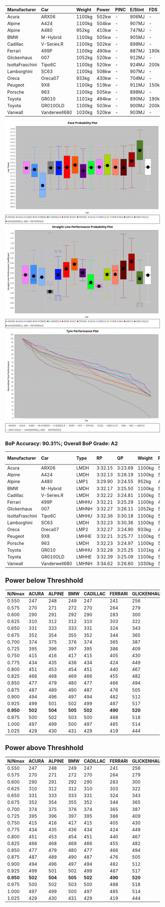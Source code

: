 |Manufacturer|Car|Weight|Power|PINC|E/Stint|FDS|
|:-|:-|:-|:-|:-|:-|:-|
|Acura|ARX06|1100kg|502kw|-|906MJ|-|
|Alpine|A424|1100kg|504kw|-|907MJ|-|
|Alpine|A480|952kg|410kw|-|747MJ|-|
|BMW|M-Hybrid|1100kg|505kw|-|905MJ|-|
|Cadillac|V-Series.R|1100kg|502kw|-|898MJ|-|
|Ferrari|499P|1100kg|490kw|-|887MJ|190kph|
|Glickenhaus|007|1052kg|520kw|-|912MJ|-|
|IsottaFraschini|Tipo6C|1100kg|520kw|-|924MJ|200kph|
|Lamborghini|SC63|1100kg|508kw|-|907MJ|-|
|Oreca|Oreca07|933kg|430kw|-|704MJ|-|
|Peugeot|9X8|1100kg|519kw|-|911MJ|150kph|
|Porsche|963|1100kg|505kw|-|898MJ|-|
|Toyota|GR010|1101kg|494kw|-|890MJ|190kph|
|Toyota|GR010OLD|1100kg|503kw|-|900MJ|200kph|
|Vanwall|Vanderwell680|1030kg|520kw|-|903MJ|-|

![PACECHART](./IMG/AUTO.png)
![STRAIGHTLINEPERFORMANCECHART](./IMG/AUTO_sp.png)
![TYREPERFORMANCECHART](./IMG/AUTO_tw.png)

### BoP Accuracy: 90.31%; Overall BoP Grade: A2
|Manufacturer|Car|Type|RP|QP|Weight|Power¹|Threshhold|PINC|Power²|E/Stint|AVG Vmax|FDS|RDLC|L/Stint|BOP-Grade|ModelAccuracy|ModelPoints|Match%|
|:-|:-|:-|:-|:-|:-|:-|:-|:-|:-|:-|:-|:-|:-|:-|:-|:-|:-|:-|
|Acura|ARX06|LMDH|3:32.15|3:23.69|1100kg|502kw|0.0kph|-|502kw|906MJ|325.35kph|-|0.96|12|+B2|100.00%|995|81.19%|
|Alpine|A424|LMDH|3:32.13|3:28.19|1100kg|504kw|0.0kph|-|504kw|907MJ|325.09kph|-|0.97|12|~A1|80.53%|517|100.00%|
|Alpine|A480|LMP1|3:29.90|3:24.55|952kg|410kw|0.0kph|-|410kw|747MJ|323.57kph|-|0.97|11|-E1|59.62%|840|57.41%|
|BMW|M-Hybrid|LMDH|3:32.17|3:25.50|1100kg|505kw|0.0kph|-|505kw|905MJ|320.94kph|-|0.97|12|~A1|98.60%|1690|98.69%|
|Cadillac|V-Series.R|LMDH|3:32.22|3:24.81|1100kg|502kw|0.0kph|-|502kw|898MJ|324.79kph|-|0.97|12|~A1|88.58%|2033|99.61%|
|Ferrari|499P|LMHHU|3:32.21|3:25.29|1100kg|490kw|0.0kph|-|490kw|887MJ|326.43kph|190kph|1.00|12|~A1|84.67%|2303|100.00%|
|Glickenhaus|007|LMHNH|3:32.27|3:26.11|1052kg|520kw|0.0kph|-|520kw|912MJ|332.40kph|-|0.94|12|~A1|96.64%|1639|100.00%|
|IsottaFraschini|Tipo6C|LMHHU|3:32.36|3:30.18|1100kg|520kw|0.0kph|-|520kw|924MJ|327.54kph|200kph|1.01|12|+B1|66.67%|96|89.61%|
|Lamborghini|SC63|LMDH|3:32.23|3:30.36|1100kg|508kw|0.0kph|-|508kw|907MJ|323.18kph|-|1.00|12|+B1|96.77%|419|88.69%|
|Oreca|Oreca07|LMP2|3:32.27|3:24.90|933kg|430kw|0.0kph|-|430kw|704MJ|324.38kph|-|0.96|11|+B2|100.00%|2206|83.64%|
|Peugeot|9X8|LMHHE|3:32.21|3:25.77|1100kg|519kw|0.0kph|-|519kw|911MJ|325.98kph|150kph|0.97|12|~A1|87.16%|2572|100.00%|
|Porsche|963|LMDH|3:32.23|3:24.97|1100kg|505kw|0.0kph|-|505kw|898MJ|325.78kph|-|0.96|12|~A1|93.05%|5740|100.00%|
|Toyota|GR010|LMHHU|3:32.28|3:25.25|1101kg|494kw|0.0kph|-|494kw|890MJ|326.87kph|190kph|0.99|12|~A1|90.17%|3255|100.00%|
|Toyota|GR010OLD|LMHHE|3:32.39|3:25.09|1100kg|503kw|0.0kph|-|503kw|900MJ|330.00kph|200kph|0.99|12|~A1|85.24%|1322|100.00%|
|Vanwall|Vanderwell680|LMHNH|3:34.62|3:26.60|1030kg|520kw|0.0kph|-|520kw|903MJ|327.31kph|-|1.01|12|+E1|91.33%|611|55.85%|

## Power below Threshhold
|N/Nmax|ACURA|ALPINE|BMW|CADILLAC|FERRARI|GLICKENHAUS|ISOTTAFRASCHINI|LAMBORGHINI|ORECA|PEUGEOT|PORSCHE|TOYOTA|TOYOTA|VANWALL|​|RPM|A480|
|:-|:-|:-|:-|:-|:-|:-|:-|:-|:-|:-|:-|:-|:-|:-|:-|:-|:-|
|0.550|247|248|249|247|241|256|256|250|212|256|249|243|248|256|​|--|-|
|0.575|270|271|272|270|264|279|279|273|230|279|272|266|271|279|​|--|-|
|0.600|290|291|292|290|283|300|300|293|248|299|292|285|291|300|​|--|-|
|0.625|310|312|312|310|303|322|322|314|266|321|312|305|311|322|​|--|-|
|0.650|331|333|333|331|324|343|343|335|284|342|333|326|332|343|​|--|-|
|0.675|352|354|355|352|344|365|365|357|302|364|355|347|353|365|​|--|-|
|0.700|374|375|376|374|365|387|387|378|320|386|376|368|374|387|​|--|-|
|0.725|395|396|397|395|386|409|409|399|338|408|397|389|395|409|​|--|-|
|0.750|415|416|417|415|405|430|430|420|355|429|417|408|416|430|​|--|-|
|0.775|434|435|436|434|424|449|449|439|371|448|436|427|435|449|​|5000|241|
|0.800|451|453|454|451|440|467|467|456|386|466|454|444|452|467|​|5500|284|
|0.825|466|468|469|466|455|482|482|471|399|481|469|458|467|482|​|6000|318|
|0.850|477|479|480|477|466|494|494|483|409|493|480|469|478|494|​|6500|359|
|0.875|487|489|490|487|476|505|505|493|417|504|490|479|488|505|​|7000|401|
|0.900|494|496|497|494|482|512|512|500|423|511|497|486|495|512|​|7500|411|
|0.925|499|501|502|499|487|517|517|505|427|516|502|491|500|517|​|8000|407|
|**0.950**|**502**|**504**|**505**|**502**|**490**|**520**|**520**|**508**|**430**|**519**|**505**|**494**|**503**|**520**|**​**|**8500**|**410**|
|0.975|500|502|503|500|488|518|518|506|429|517|503|492|501|518|​|9000|205|
|1.000|497|499|500|497|485|514|514|503|425|513|500|489|498|514|​|--|-|
|1.025|429|430|431|429|419|444|444|434|367|443|431|422|430|444|​|--|-|

## Power above Threshhold
|N/Nmax|ACURA|ALPINE|BMW|CADILLAC|FERRARI|GLICKENHAUS|ISOTTAFRASCHINI|LAMBORGHINI|ORECA|PEUGEOT|PORSCHE|TOYOTA|TOYOTA|VANWALL|​|RPM|A480|
|:-|:-|:-|:-|:-|:-|:-|:-|:-|:-|:-|:-|:-|:-|:-|:-|:-|:-|
|0.550|247|248|249|247|241|256|256|250|212|256|249|243|248|256|​|--|-|
|0.575|270|271|272|270|264|279|279|273|230|279|272|266|271|279|​|--|-|
|0.600|290|291|292|290|283|300|300|293|248|299|292|285|291|300|​|--|-|
|0.625|310|312|312|310|303|322|322|314|266|321|312|305|311|322|​|--|-|
|0.650|331|333|333|331|324|343|343|335|284|342|333|326|332|343|​|--|-|
|0.675|352|354|355|352|344|365|365|357|302|364|355|347|353|365|​|--|-|
|0.700|374|375|376|374|365|387|387|378|320|386|376|368|374|387|​|--|-|
|0.725|395|396|397|395|386|409|409|399|338|408|397|389|395|409|​|--|-|
|0.750|415|416|417|415|405|430|430|420|355|429|417|408|416|430|​|--|-|
|0.775|434|435|436|434|424|449|449|439|371|448|436|427|435|449|​|5000|241|
|0.800|451|453|454|451|440|467|467|456|386|466|454|444|452|467|​|5500|284|
|0.825|466|468|469|466|455|482|482|471|399|481|469|458|467|482|​|6000|318|
|0.850|477|479|480|477|466|494|494|483|409|493|480|469|478|494|​|6500|359|
|0.875|487|489|490|487|476|505|505|493|417|504|490|479|488|505|​|7000|401|
|0.900|494|496|497|494|482|512|512|500|423|511|497|486|495|512|​|7500|411|
|0.925|499|501|502|499|487|517|517|505|427|516|502|491|500|517|​|8000|407|
|**0.950**|**502**|**504**|**505**|**502**|**490**|**520**|**520**|**508**|**430**|**519**|**505**|**494**|**503**|**520**|**​**|**8500**|**410**|
|0.975|500|502|503|500|488|518|518|506|429|517|503|492|501|518|​|9000|205|
|1.000|497|499|500|497|485|514|514|503|425|513|500|489|498|514|​|--|-|
|1.025|429|430|431|429|419|444|444|434|367|443|431|422|430|444|​|--|-|
